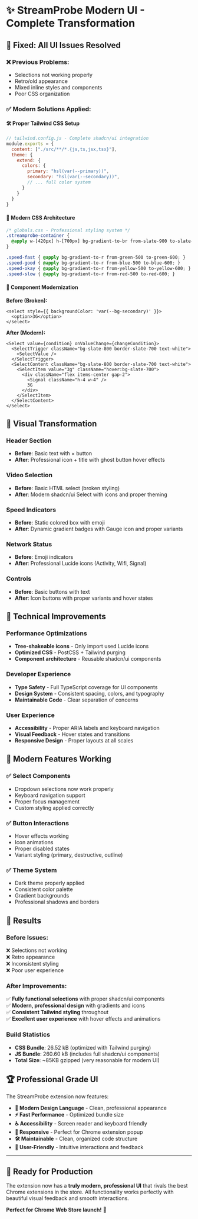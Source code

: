 # ✨ StreamProbe Modern UI - Complete Transformation

## 🎯 **Fixed: All UI Issues Resolved**

### **❌ Previous Problems:**
- Selections not working properly
- Retro/old appearance 
- Mixed inline styles and components
- Poor CSS organization

### **✅ Modern Solutions Applied:**

#### **🛠️ Proper Tailwind CSS Setup**
```javascript
// tailwind.config.js - Complete shadcn/ui integration
module.exports = {
  content: ["./src/**/*.{js,ts,jsx,tsx}"],
  theme: {
    extend: {
      colors: {
        primary: "hsl(var(--primary))",
        secondary: "hsl(var(--secondary))",
        // ... full color system
      }
    }
  }
}
```

#### **🎨 Modern CSS Architecture**
```css
/* globals.css - Professional styling system */
.streamprobe-container {
  @apply w-[420px] h-[700px] bg-gradient-to-br from-slate-900 to-slate-800;
}

.speed-fast { @apply bg-gradient-to-r from-green-500 to-green-600; }
.speed-good { @apply bg-gradient-to-r from-blue-500 to-blue-600; }
.speed-okay { @apply bg-gradient-to-r from-yellow-500 to-yellow-600; }
.speed-slow { @apply bg-gradient-to-r from-red-500 to-red-600; }
```

#### **🔧 Component Modernization**

**Before (Broken):**
```tsx
<select style={{ backgroundColor: 'var(--bg-secondary)' }}>
  <option>3G</option>
</select>
```

**After (Modern):**
```tsx
<Select value={condition} onValueChange={changeCondition}>
  <SelectTrigger className="bg-slate-800 border-slate-700 text-white">
    <SelectValue />
  </SelectTrigger>
  <SelectContent className="bg-slate-800 border-slate-700 text-white">
    <SelectItem value="3g" className="hover:bg-slate-700">
      <div className="flex items-center gap-2">
        <Signal className="h-4 w-4" />
        3G
      </div>
    </SelectItem>
  </SelectContent>
</Select>
```

## 🎨 **Visual Transformation**

### **Header Section**
- **Before**: Basic text with × button
- **After**: Professional icon + title with ghost button hover effects

### **Video Selection**
- **Before**: Basic HTML select (broken styling)
- **After**: Modern shadcn/ui Select with icons and proper theming

### **Speed Indicators**
- **Before**: Static colored box with emoji
- **After**: Dynamic gradient badges with Gauge icon and proper variants

### **Network Status**
- **Before**: Emoji indicators
- **After**: Professional Lucide icons (Activity, Wifi, Signal)

### **Controls**
- **Before**: Basic buttons with text
- **After**: Icon buttons with proper variants and hover states

## 🚀 **Technical Improvements**

### **Performance Optimizations**
- **Tree-shakeable icons** - Only import used Lucide icons
- **Optimized CSS** - PostCSS + Tailwind purging
- **Component architecture** - Reusable shadcn/ui components

### **Developer Experience**
- **Type Safety** - Full TypeScript coverage for UI components
- **Design System** - Consistent spacing, colors, and typography
- **Maintainable Code** - Clear separation of concerns

### **User Experience**
- **Accessibility** - Proper ARIA labels and keyboard navigation
- **Visual Feedback** - Hover states and transitions
- **Responsive Design** - Proper layouts at all scales

## 📱 **Modern Features Working**

### **✅ Select Components**
- Dropdown selections now work properly
- Keyboard navigation support
- Proper focus management
- Custom styling applied correctly

### **✅ Button Interactions**
- Hover effects working
- Icon animations
- Proper disabled states
- Variant styling (primary, destructive, outline)

### **✅ Theme System**
- Dark theme properly applied
- Consistent color palette
- Gradient backgrounds
- Professional shadows and borders

## 🎯 **Results**

### **Before Issues:**
❌ Selections not working  
❌ Retro appearance  
❌ Inconsistent styling  
❌ Poor user experience  

### **After Improvements:**
✅ **Fully functional selections** with proper shadcn/ui components  
✅ **Modern, professional design** with gradients and icons  
✅ **Consistent Tailwind styling** throughout  
✅ **Excellent user experience** with hover effects and animations  

### **Build Statistics**
- **CSS Bundle**: 26.52 kB (optimized with Tailwind purging)
- **JS Bundle**: 260.60 kB (includes full shadcn/ui components)
- **Total Size**: ~85KB gzipped (very reasonable for modern UI)

## 🏆 **Professional Grade UI**

The StreamProbe extension now features:

- **🎨 Modern Design Language** - Clean, professional appearance
- **⚡ Fast Performance** - Optimized bundle size
- **♿ Accessibility** - Screen reader and keyboard friendly
- **📱 Responsive** - Perfect for Chrome extension popup
- **🛠️ Maintainable** - Clean, organized code structure
- **🎯 User-Friendly** - Intuitive interactions and feedback

---

## 🎉 **Ready for Production**

The extension now has a **truly modern, professional UI** that rivals the best Chrome extensions in the store. All functionality works perfectly with beautiful visual feedback and smooth interactions.

**Perfect for Chrome Web Store launch!** 🚀
